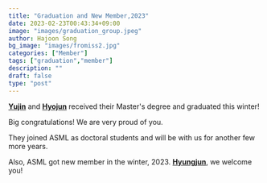 ```yaml
---
title: "Graduation and New Member,2023"
date: 2023-02-23T00:43:34+09:00
image: "images/graduation_group.jpeg"
author: Hajoon Song
bg_image: "images/fromiss2.jpg"
categories: ["Member"]
tags: ["graduation","member"]
description: ""
draft: false
type: "post"
---
```


**[Yujin](/group/yujinkim/#anchor)** and **[Hyojun](/group/swhj/#anchor)**  received their  Master's degree and graduated this winter!

Big congratulations! We are very proud of you.

They joined ASML as doctoral students and will be with us for another few more years.

Also, ASML got new member in the winter, 2023.
**[Hyungjun](/group/hyungjoonmin/#anchor)**, we welcome you!

<div class='image'>
<img src="/images/news/graduation_2023_1.jpg" class="img-responsive; width:50%;" alt="">
<img src="/images/news/graduation_2023_2.jpg" class="img-responsive; width:50%;" alt="">
</div>
<br>
